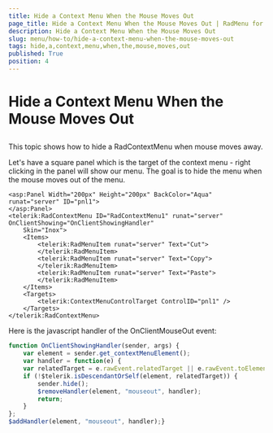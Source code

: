 ```yaml
---
title: Hide a Context Menu When the Mouse Moves Out
page_title: Hide a Context Menu When the Mouse Moves Out | RadMenu for ASP.NET AJAX Documentation
description: Hide a Context Menu When the Mouse Moves Out
slug: menu/how-to/hide-a-context-menu-when-the-mouse-moves-out
tags: hide,a,context,menu,when,the,mouse,moves,out
published: True
position: 4
---
```


# Hide a Context Menu When the Mouse Moves Out

## 

This topic shows how to hide a RadContextMenu when mouse moves away.

Let's have a square panel which is the target of the context menu - right clicking in the panel will show our menu. The goal is to hide the menu when the mouse moves out of the menu.

````ASP.NET
<asp:Panel Width="200px" Height="200px" BackColor="Aqua" runat="server" ID="pnl1">
</asp:Panel>
<telerik:RadContextMenu ID="RadContextMenu1" runat="server" OnClientShowing="OnClientShowingHandler"
    Skin="Inox">
    <Items>
        <telerik:RadMenuItem runat="server" Text="Cut">
        </telerik:RadMenuItem>
        <telerik:RadMenuItem runat="server" Text="Copy">
        </telerik:RadMenuItem>
        <telerik:RadMenuItem runat="server" Text="Paste">
        </telerik:RadMenuItem>
    </Items>
    <Targets>
        <telerik:ContextMenuControlTarget ControlID="pnl1" />
    </Targets>
</telerik:RadContextMenu>
````

Here is the javascript handler of the OnClientMouseOut event:

````JavaScript
function OnClientShowingHandler(sender, args) {
    var element = sender.get_contextMenuElement();
    var handler = function(e) {
    var relatedTarget = e.rawEvent.relatedTarget || e.rawEvent.toElement;
    if (!$telerik.isDescendantOrSelf(element, relatedTarget)) {
        sender.hide();
        $removeHandler(element, "mouseout", handler);
        return;
    }
};    
$addHandler(element, "mouseout", handler);}
````


